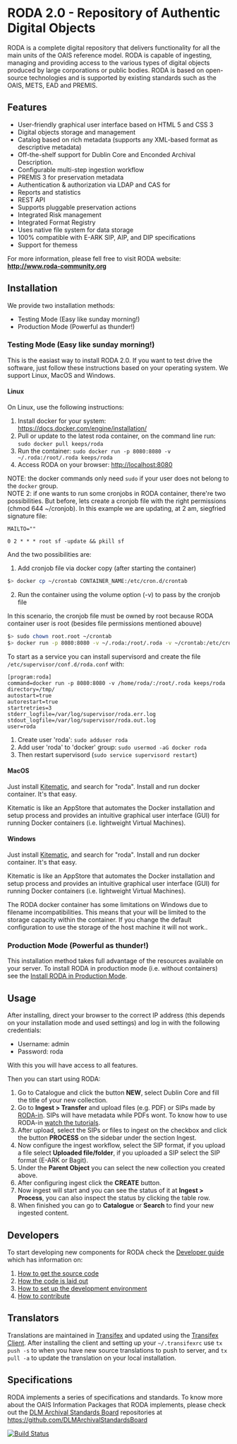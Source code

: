 RODA 2.0 - Repository of Authentic Digital Objects
==============================================
RODA is a complete digital repository that delivers functionality for all the main units of the OAIS reference model. RODA is capable of ingesting, managing and providing access to the various types of digital objects produced by large corporations or public bodies. RODA is based on open-source technologies and is supported by existing standards such as the OAIS, METS, EAD and PREMIS.

## Features

* User-friendly graphical user interface based on HTML 5 and CSS 3
* Digital objects storage and management
* Catalog based on rich metadata (supports any XML-based format as descriptive metadata)
* Off-the-shelf support for Dublin Core and Enconded Archival Description.
* Configurable multi-step ingestion workflow
* PREMIS 3 for preservation metadata
* Authentication & authorization via LDAP and CAS for
* Reports and statistics
* REST API
* Supports pluggable preservation actions
* Integrated Risk management
* Integrated Format Registry
* Uses native file system for data storage
* 100% compatible with E-ARK SIP, AIP, and DIP specifications
* Support for themess

For more information, please fell free to visit RODA website:
**<http://www.roda-community.org>**

## Installation

We provide two installation methods:

* Testing Mode (Easy like sunday morning!)
* Production Mode (Powerful as thunder!)

### Testing Mode (Easy like sunday morning!)

This is the easiast way to install RODA 2.0. If you want to test drive the software, just follow these instructions based on your operating system. We support Linux, MacOS and Windows.

#### Linux

On Linux, use the following instructions:

1. Install docker for your system: https://docs.docker.com/engine/installation/
2. Pull or update to the latest roda container, on the command line run:  `sudo docker pull keeps/roda`
3. Run the container: `sudo docker run -p 8080:8080 -v ~/.roda:/root/.roda keeps/roda`
4. Access RODA on your browser: [http://localhost:8080](http://localhost:8080)

NOTE: the docker commands only need `sudo` if your user does not belong to the `docker` group.   
NOTE 2: if one wants to run some cronjobs in RODA container, there're two possibilities. But before, lets create a cronjob file with the right permissions (chmod 644 ~/cronjob). In this example we are updating, at 2 am, siegfried signature file:
```
MAILTO=""

0 2 * * * root sf -update && pkill sf
```

And the two possibilities are:
1. Add cronjob file via docker copy (after starting the container)
```bash
$> docker cp ~/crontab CONTAINER_NAME:/etc/cron.d/crontab
```

2. Run the container using the volume option (-v) to pass by the cronjob file

In this scenario, the cronjob file must be owned by root because RODA container user is root (besides file permissions mentioned abouve)
```bash
$> sudo chown root.root ~/crontab
$> docker run -p 8080:8080 -v ~/.roda:/root/.roda -v ~/crontab:/etc/cron.d/crontab keeps/roda
```


To start as a service you can install supervisord and create the file `/etc/supervisor/conf.d/roda.conf` with:

```
[program:roda]
command=docker run -p 8080:8080 -v /home/roda/:/root/.roda keeps/roda
directory=/tmp/
autostart=true
autorestart=true
startretries=3
stderr_logfile=/var/log/supervisor/roda.err.log
stdout_logfile=/var/log/supervisor/roda.out.log
user=roda
```

1. Create user 'roda': `sudo adduser roda`
2. Add user 'roda' to 'docker' group: `sudo usermod -aG docker roda`
3. Then restart supervisord (`sudo service supervisord restart`)


#### MacOS

Just install [Kitematic](https://kitematic.com), and search for "roda". Install and run docker container. It's that easy.

Kitematic is like an AppStore that automates the Docker installation and setup process and provides an intuitive graphical user interface (GUI) for running Docker containers (i.e. lightweight Virtual Machines).

#### Windows

Just install [Kitematic](https://kitematic.com), and search for "roda". Install and run docker container. It's that easy.

Kitematic is like an AppStore that automates the Docker installation and setup process and provides an intuitive graphical user interface (GUI) for running Docker containers (i.e. lightweight Virtual Machines).

The RODA docker container has some limitations on Windows due to filename incompatibilities. This means that your will be limited to the storage capacity within the container. If you change the default configuration to use the storage of the host machine it will not work..


### Production Mode (Powerful as thunder!)

This installation method takes full advantage of the resources available on your server. To install RODA in production mode (i.e. without containers) see the [Install RODA in Production Mode](INSTALL.md).

## Usage

After installing, direct your browser to the correct IP address (this depends on your installation mode and used settings) and log in with the following credentials:

* Username: admin
* Password: roda

With this you will have access to all features.

Then you can start using RODA:

1. Go to Catalogue and click the button **NEW**, select Dublin Core and fill the title of your new collection.
2. Go to **Ingest > Transfer** and upload files (e.g. PDF) or SIPs made by [RODA-in](http://rodain.roda-community.org/). SIPs will have metadata while PDFs wont. To know how to use RODA-in [watch the tutorials](http://rodain.roda-community.org/).
3. After upload, select the SIPs or files to ingest on the checkbox and click the button **PROCESS** on the sidebar under the section Ingest.
4. Now configure the ingest workflow, select the SIP format, if you upload a file select **Uploaded file/folder**, if you uploaded a SIP select the SIP format (E-ARK or Bagit).
5. Under the **Parent Object** you can select the new collection you created above.
6. After configuring ingest click the **CREATE** button.
7. Now ingest will start and you can see the status of it at **Ingest > Process**, you can also inspect the status by clicking the table row.
8. When finished you can go to **Catalogue** or **Search** to find your new ingested content.


## Developers

To start developing new components for RODA check the [Developer guide](https://github.com/keeps/roda/wiki/Developer-guide) which has information on:

1. [How to get the source code](https://github.com/keeps/roda/wiki/Developer-guide#-how-to-get-the-source-code)
2. [How the code is laid out](https://github.com/keeps/roda/wiki/Developer-guide#-how-the-code-is-laid-out)
3. [How to set up the development environment](https://github.com/keeps/roda/wiki/Developer-guide#-how-to-set-up-the-development-environment)
4. [How to contribute](https://github.com/keeps/roda/wiki/Developer-guide#-how-to-contribute)

## Translators

Translations are maintained in [Transifex](https://www.transifex.com/roda-1/roda2) and updated using the [Transifex Client](http://docs.transifex.com/client/). After installing the client and setting up your `~/.transifexrc` use `tx push -s` to when you have new source translations to push to server, and `tx pull -a` to update the translation on your local installation.

## Specifications

RODA implements a series of specifications and standards. To know more about the OAIS Information Packages that RODA implements, please check out the [DLM Archival Standards Board](http://www.dasboard.eu) repositories at https://github.com/DLMArchivalStandardsBoard

[![Build Status](https://travis-ci.org/keeps/roda.png?branch=master)](https://travis-ci.org/keeps/roda)
